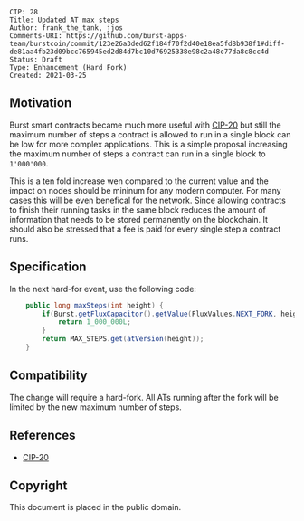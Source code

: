     CIP: 28
    Title: Updated AT max steps
    Author: frank_the_tank, jjos
    Comments-URI: https://github.com/burst-apps-team/burstcoin/commit/123e26a3ded62f184f70f2d40e18ea5fd8b938f1#diff-de81aa4fb23d09bcc765945ed2d84d7bc10d76925338e98c2a48c77da8c8cc4d
    Status: Draft
    Type: Enhancement (Hard Fork)
    Created: 2021-03-25

## Motivation

Burst smart contracts became much more useful with [CIP-20](cip-0020.md) but still the maximum number of steps a contract is allowed to run in a single block can be low for more complex applications.
This is a simple proposal increasing the maximum number of steps a contract can run in a single block to `1'000'000`.

This is a ten fold increase wen compared to the current value and the impact on nodes should be mininum for any modern computer.
For many cases this will be even benefical for the network. Since allowing contracts to finish their running tasks in the same block reduces the amount of information that needs to be stored permanently on the blockchain.
It should also be stressed that a fee is paid for every single step a contract runs.

## Specification

In the next hard-for event, use the following code:
```java
    public long maxSteps(int height) {
        if(Burst.getFluxCapacitor().getValue(FluxValues.NEXT_FORK, height)) {
            return 1_000_000L;
        }
        return MAX_STEPS.get(atVersion(height));
    }
```

## Compatibility

The change will require a hard-fork.
All ATs running after the fork will be limited by the new maximum number of steps.

## References

* [CIP-20](cip-0020.md)

## Copyright

This document is placed in the public domain.

